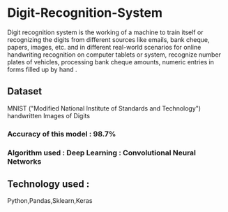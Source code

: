 # Digit-Recognition-System
Digit recognition system is the working of a machine to train itself or recognizing the digits from different sources like emails, bank cheque, papers, images, etc. and in different real-world scenarios for online handwriting recognition on computer tablets or system, recognize number plates of vehicles, processing bank cheque amounts, numeric entries in forms filled up by hand .
## Dataset  
MNIST ("Modified National Institute of Standards and Technology") handwritten Images of Digits 
### Accuracy of this model : 98.7%
### Algorithm used : Deep Learning : Convolutional Neural Networks
## Technology used : 
Python,Pandas,Sklearn,Keras

